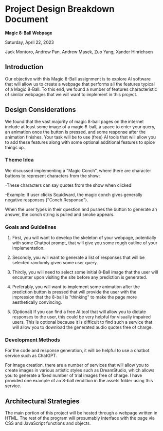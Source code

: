 # Project Design Breakdown Document

**Magic 8-Ball Webpage**

Saturday, April 22, 2023

Jack Montoro, Andrew Pan, Andrew Masek, Zuo Yang, Xander Hinrichsen

## Introduction

Our objective with this Magic 8-Ball assignment is to explore AI software that will allow us to create a 
webpage that performs all the features typical of a Magic 8-Ball. To this end, we found a number of features
characteristic of similar webpages that we will want to implement in this project.

## Design Considerations

We found that the vast majority of magic 8-ball pages on the internet include at least some image of a 
magic 8-ball, a space to enter your query, an animation once the button is pressed, and some response
after the animation finishes. Your task will be to use (free) AI tools that will allow you to add these 
features along with some optional additional features to spice things up.

### Theme Idea

We discussed implementing a "Magic Conch", where there are character buttons to represent characters from the show:

-These characters can say quotes from the show when clicked

-Example: If user clicks Squidward, the magic conch gives generally negative responses ("Conch Response").

When the user types in their question and pushes the button to generate an answer, the conch string is pulled and smoke appears.

### Goals and Guidelines

1. First, you will want to develop the skeleton of your webpage, potentially with some Chatbot prompt,
that will give you some rough outline of your implementation.

2. Secondly, you will want to generate a list of responses that will be selected randomly given some
user query. 

3. Thirdly, you will need to select some initial 8-Ball image that the user will encounter upon visiting
the site before any prediction is generated.

4. Preferably, you will want to implement some animation after the prediction button is pressed that will
provide the user with the impression that the 8-ball is "thinking" to make the page more aesthetically
convincing. 

5. (Optional) If you can find a free AI tool that will allow you to dictate responses to the user,
this could be very helpful for visually impaired users. This is optional because it is difficult to find
such a service that will allow you to download the generated audio quotes free of charge.

### Development Methods
For the code and response generation, it will be helpful to use a chatbot service such as ChatGPT.

For image creation, there are a number of services that will allow you to create images in various
artistic styles such as DreamStudio, which allows you to generate a fixed number of trial images 
free of charge. I have provided one example of an 8-ball rendition in the assets folder using this
service. 

## Architectural Strategies

The main portion of this project will be hosted through a webpage written in HTML. The rest of the program
will presumably interface with the page via CSS and JavaScript functions and objects.
